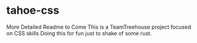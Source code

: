 # tahoe-css
More Detailed Readme to Come
This is a TeamTreehouse project focused on CSS skills
Doing this for fun just to shake of some rust.
